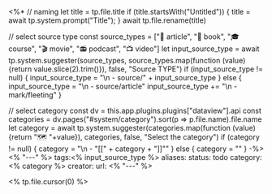 <%*
// naming
let title = tp.file.title
if (title.startsWith("Untitled")) {
	title = await tp.system.prompt("Title");
}
await tp.file.rename(title)

// select source type
const source_types = ["🧾 article", "📖 book", "🎓 course", "🎬 movie", "📻 podcast", "📺 video"]
let input_source_type = await tp.system.suggester(source_types, source_types.map(function (value) {return value.slice(2).trim()}), false, "Source TYPE")
if (input_source_type != null) {
	input_source_type = "\n  - source/" + input_source_type
} else {
	input_source_type = "\n  - source/article"
	input_source_type += "\n  - mark/fleeting"
}

// select category
const dv = this.app.plugins.plugins["dataview"].api
const categories = dv.pages("#system/category").sort(p => p.file.name).file.name
let category = await tp.system.suggester(categories.map(function (value) {return "🗺️ "+value}), categories, false, "Select the category")
if (category != null) {
	category = "\n  - \"[[" + category + "]]\""
} else {
	category = ""
}
-%>
<% "---" %>
tags:<% input_source_type %>
aliases:
status: todo
category:<% category %>
creator:
url:
<% "---" %>

<% tp.file.cursor(0) %>